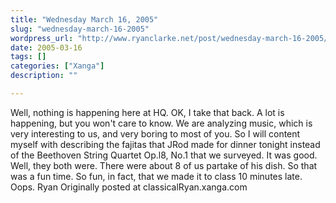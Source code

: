 ```yaml
---
title: "Wednesday March 16, 2005"
slug: "wednesday-march-16-2005"
wordpress_url: "http://www.ryanclarke.net/post/wednesday-march-16-2005/"
date: 2005-03-16
tags: []
categories: ["Xanga"]
description: ""

---
```


Well, nothing is happening here at HQ. OK, I take that back. A lot is happening, but you won't care to know. We are analyzing music, which is very interesting to us, and very boring to most of you. So I will content myself with describing the fajitas that JRod made for dinner tonight instead of the Beethoven String Quartet Op.l8, No.1 that we surveyed. It was good. Well, they both were. There were about 8 of us partake of his dish. So that was a fun time. So fun, in fact, that we made it to class 10 minutes late. Oops.
 Ryan
Originally posted at classicalRyan.xanga.com
